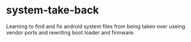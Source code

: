 # system-take-back
Learning to find and fix android system files from being taken over useing vendor ports and rewriting boot loader and firmware. 
